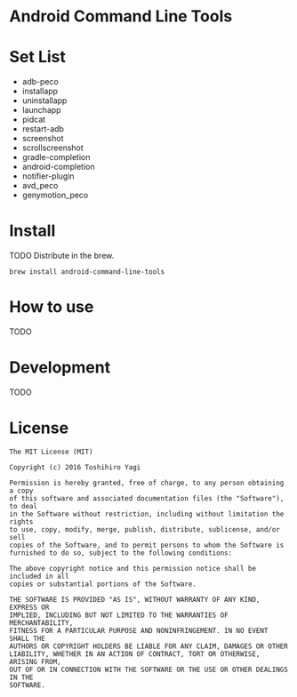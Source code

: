 # Android Command Line Tools


# Set List


- adb-peco
- installapp
- uninstallapp
- launchapp
- pidcat
- restart-adb
- screenshot
- scrollscreenshot
- gradle-completion
- android-completion
- notifier-plugin
- avd_peco
- genymotion_peco


# Install


TODO
Distribute in the brew.

```
brew install android-command-line-tools
```

# How to use

TODO

# Development

TODO


# License

```
The MIT License (MIT)

Copyright (c) 2016 Toshihiro Yagi

Permission is hereby granted, free of charge, to any person obtaining a copy
of this software and associated documentation files (the "Software"), to deal
in the Software without restriction, including without limitation the rights
to use, copy, modify, merge, publish, distribute, sublicense, and/or sell
copies of the Software, and to permit persons to whom the Software is
furnished to do so, subject to the following conditions:

The above copyright notice and this permission notice shall be included in all
copies or substantial portions of the Software.

THE SOFTWARE IS PROVIDED "AS IS", WITHOUT WARRANTY OF ANY KIND, EXPRESS OR
IMPLIED, INCLUDING BUT NOT LIMITED TO THE WARRANTIES OF MERCHANTABILITY,
FITNESS FOR A PARTICULAR PURPOSE AND NONINFRINGEMENT. IN NO EVENT SHALL THE
AUTHORS OR COPYRIGHT HOLDERS BE LIABLE FOR ANY CLAIM, DAMAGES OR OTHER
LIABILITY, WHETHER IN AN ACTION OF CONTRACT, TORT OR OTHERWISE, ARISING FROM,
OUT OF OR IN CONNECTION WITH THE SOFTWARE OR THE USE OR OTHER DEALINGS IN THE
SOFTWARE.
```
